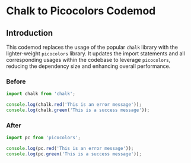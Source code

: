 # Chalk to Picocolors Codemod

## Introduction

This codemod replaces the usage of the popular `chalk` library with the lighter-weight `picocolors` library. It updates the import statements and all corresponding usages within the codebase to leverage `picocolors`, reducing the dependency size and enhancing overall performance.

### Before

```javascript
import chalk from 'chalk';

console.log(chalk.red('This is an error message'));
console.log(chalk.green('This is a success message'));
```

### After

```javascript
import pc from 'picocolors';

console.log(pc.red('This is an error message'));
console.log(pc.green('This is a success message'));
```